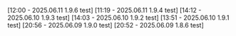 [12:00 - 2025.06.11 1.9.6 test]
[11:19 - 2025.06.11 1.9.4 test]
[14:12 - 2025.06.10 1.9.3 test]
[14:03 - 2025.06.10 1.9.2 test]
[13:51 - 2025.06.10 1.9.1 test]
[20:56 - 2025.06.09 1.9.0 test]
[20:52 - 2025.06.09 1.8.6 test]

